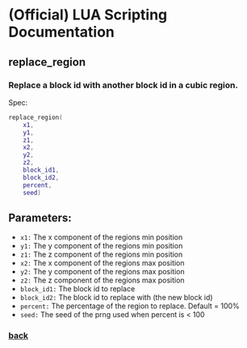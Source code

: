 
# (Official) LUA Scripting Documentation

## replace_region

### Replace a block id with another block id in a cubic region.

Spec:
```lua
replace_region(
	x1,
	y1,
	z1,
	x2,
	y2,
	z2,
	block_id1,
	block_id2,
	percent,
	seed)
```
## Parameters:
- `x1:` The x component of the regions min position
- `y1:` The y component of the regions min position
- `z1:` The z component of the regions min position
- `x2:` The x component of the regions max position
- `y2:` The y component of the regions max position
- `z2:` The z component of the regions max position
- `block_id1:` The block id to replace
- `block_id2:` The block id to replace with (the new block id)
- `percent:` The percentage of the region to replace. Default = 100%
- `seed:` The seed of the prng used when percent is < 100
### [back](../blocks)
